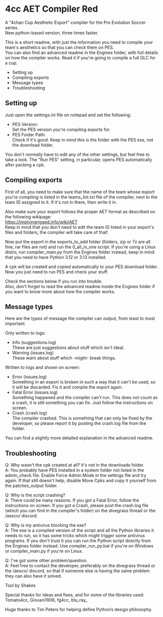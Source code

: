 # 4cc AET Compiler Red
A "4chan Cup Aesthetic Export" compiler for the Pro Evolution Soccer series.  
New python-based version, three times faster.

This is a short readme, with just the information you need to compile your
team's aesthetics so that you can check them on PES.  
You can also find an advanced readme in the Engines folder, with full details on
how the compiler works. Read it if you're going to compile a full DLC for a cup.

- Setting up
- Compiling exports
- Message types
- Troubleshooting


## Setting up

Just open the settings.ini file on notepad and set the following:
- PES Version:  
  Set the PES version you're compiling exports for.
- PES Folder Path:  
  Check if it's good. Keep in mind this is the folder with the PES exe, not the
  download folder.

You don't normally have to edit any of the other settings, but feel free to
take a look. The "Run PES" setting, in particular, opens PES automatically after
packing a cpk.


## Compiling exports

First of all, you need to make sure that the name of the team whose export
you're compiling is listed in the teams_list.txt file of the compiler, next to
the team ID assigned to it. If it's not in there, then write it in.

Also make sure your export follows the proper AET format as described on the
following wikipage:  
https://implyingrigged.info/wiki/AET  
Keep in mind that you don't need to edit the team ID listed in your export's
files and folders, the compiler will take care of that!

Now put the export in the exports_to_add folder (folders, zip or 7z are all
fine, rar files are not) and run the 0_all_in_one script.
If you're using a Linux distro, run compiler_main.py from the Engines folder
instead, keep in mind that you need to have Python 3.12 or 3.13 installed.

A cpk will be created and copied automatically to your PES download folder.  
Now you just need to run PES and check your stuff.

Check the sections below if you run into trouble.  
Also, don't forget to read the advanced readme inside the Engines folder if you
want to know more about how the compiler works.


## Message types

Here are the types of message the compiler can output, from least to most
important:

Only written to logs:
- Info (suggestions.log)  
  These are just suggestions about stuff which isn't ideal.
- Warning (issues.log)  
  These warn about stuff which -might- break things.

Written to logs and shown on screen:
- Error (issues.log)  
  Something in an export is broken in such a way that it can't be used, so it
  will be discarded. Fix it and compile the export again.
- Fatal Error (issues.log)  
  Something happened and the compiler can't run. This does not count as a crash,
  it is still something you can fix. Just follow the instructions on screen.
- Crash (crash.log)  
  The compiler crashed. This is something that can only be fixed by the
  developer, so please report it by posting the crash.log file from the folder.

You can find a slightly more detailed explanation in the advanced readme.


## Troubleshooting

Q: Why wasn't the cpk created at all? It's not in the downloads folder.  
  A: You probably have PES installed in a system folder not listed in the
  admin_check file. Enable Force Admin Mode in the settings file and try again.
  If that still doesn't help, disable Move Cpks and copy it yourself from the
  patches_output folder.

Q: Why is the script crashing?  
  A: There could be many reasons. If you got a Fatal Error, follow the
  instructions on screen. If you got a Crash, please post the crash.log file
  (which you can find in the compiler's folder) on the divegrass thread or the
  /aesco/ discord.

Q: Why is my antivirus blocking the exe?  
  A: The exe is a compiled version of the script and all the Python libraries
  it needs to run, so it has some tricks which might trigger some antivirus
  programs. If you don't trust it you can run the Python script directly from
  the Engines folder instead. Use compiler_run_py.bat if you're on Windows or
  compiler_main.py if you're on Linux.

Q: I've got some other problem/question.  
  A: Feel free to contact the developer, preferably on the divegrass thread or
  the /aesco/ discord, so that if someone else is having the same problem they
  can also have it solved.



Tool by Shakes

Special thanks for ideas and fixes, and for some of the libraries used:  
Tomato4cc, Giovani1906, fg4cc, blu_ray_

Huge thanks to Tim Peters for helping define Python’s design philosophy.

